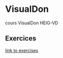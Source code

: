 # VisualDon
cours VisualDon HEIG-VD

## Exercices
[link to exercises](https://github.com/LeonardMichiels/VisualDon/tree/master/exercices)